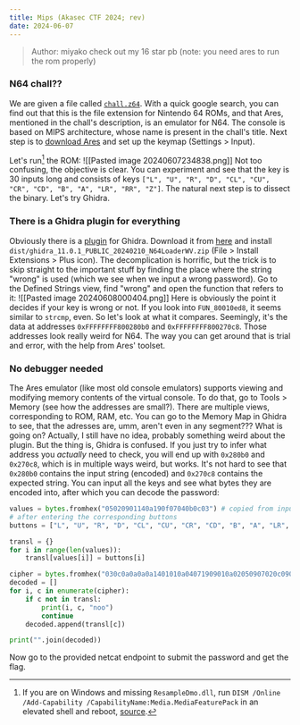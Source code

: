 ```yaml
---
title: Mips (Akasec CTF 2024; rev)
date: 2024-06-07
---
```

> Author: miyako
> check out my 16 star pb (note: you need ares to run the rom properly)

### N64 chall??
We are given a file called [`chall.z64`](https://github.com/maximxlss/writeups/blob/v4/content/n64/chall.z64). With a quick google search, you can find out that this is the file extension for Nintendo 64 ROMs, and that Ares, mentioned in the chall's description, is an emulator for N64. The console is based on MIPS architecture, whose name is present in the chall's title. Next step is to [download Ares](https://ares-emu.net/download) and set up the keymap (Settings > Input).

Let's run[^1] the ROM:
![[Pasted image 20240607234838.png]]
Not too confusing, the objective is clear. You can experiment and see that the key is 30 inputs long and consists of keys `["L", "U", "R", "D", "CL", "CU", "CR", "CD", "B", "A", "LR", "RR", "Z"]`. The natural next step is to dissect the binary. Let's try Ghidra.
### There is a Ghidra plugin for everything
Obviously there is a [plugin](https://github.com/zeroKilo/N64LoaderWV) for Ghidra. Download it from [here](https://github.com/zeroKilo/N64LoaderWV/files/14229054/N64LoaderWV.zip) and install `dist/ghidra_11.0.1_PUBLIC_20240210_N64LoaderWV.zip` (File > Install Extensions > Plus icon).
The decomplication is horrific, but the trick is to skip straight to the important stuff by finding the place where the string "wrong" is used (which we see when we input a wrong password). Go to the Defined Strings view, find "wrong" and open the function that refers to it:
![[Pasted image 20240608000404.png]]
Here is obviously the point it decides if your key is wrong or not. If you look into `FUN_80010ed8`, it seems similar to `strcmp`, even. So let's look at what it compares. Seemingly, it's the data at addresses `0xFFFFFFFF800280b0` and `0xFFFFFFFF800270c8`. Those addresses look really weird for N64. The way you can get around that is trial and error, with the help from Ares' toolset.
### No debugger needed
The Ares emulator (like most old console emulators) supports viewing and modifying memory contents of the virtual console. To do that, go to Tools > Memory (see how the addresses are small?). There are multiple views, corresponding to ROM, RAM, etc. You can go to the Memory Map in Ghidra to see, that the adresses are, umm, aren't even in any segment??? What is going on?
Actually, I still have no idea, probably something weird about the plugin. But the thing is, Ghidra is confused. If you just try to infer what address you _actually_ need to check, you will end up with `0x280b0` and `0x270c8`, which is in multiple ways weird, but works.
It's not hard to see that `0x280b0` contains the input string (encoded) and `0x270c8` contains the expected string. You can input all the keys and see what bytes they are encoded into, after which you can decode the password:
```Python
values = bytes.fromhex("05020901140a190f07040b0c03") # copied from input memory
# after entering the corresponding buttons
buttons = ["L", "U", "R", "D", "CL", "CU", "CR", "CD", "B", "A", "LR", "RR", "Z"]

transl = {}
for i in range(len(values)):
    transl[values[i]] = buttons[i]

cipher = bytes.fromhex("030c0a0a0a0a1401010a04071909010a02050907020c09070a0c0a030903")
decoded = []
for i, c in enumerate(cipher):
    if c not in transl:
        print(i, c, "noo")
        continue
    decoded.append(transl[c])

print("".join(decoded))
```
Now go to the provided netcat endpoint to submit the password and get the flag.

[^1]:If you are on Windows and missing `ResampleDmo.dll`, run `DISM /Online /Add-Capability /CapabilityName:Media.MediaFeaturePack` in an elevated shell and reboot, [source](https://www.reddit.com/r/WindowsHelp/comments/qk4ot7/rtkngui64exe_system_error_resampledmodll_was_not/).
